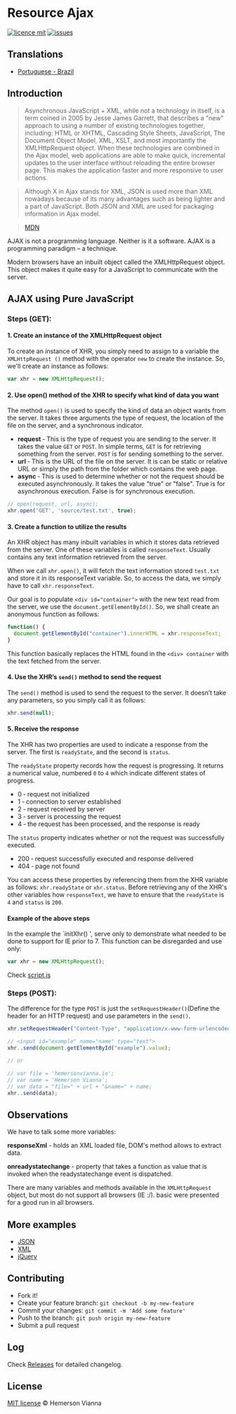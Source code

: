 # Resource Ajax

[![licence mit](https://img.shields.io/badge/license-MIT-blue.svg?style=flat-square)](http://hemersonvianna.mit-license.org/)
[![issues](https://img.shields.io/github/issues/knowledge-solutions/knowledge-ajax.svg?style=flat-square)](https://github.com/knowledge-solutions/knowledge-ajax/issues)

## Translations

* [Portuguese - Brazil](translations/pt_BR)

## Introduction

> Asynchronous JavaScript + XML, while not a technology in itself, is a term coined in 2005 by Jesse James Garrett, that describes a "new" approach to using a number of existing technologies together, including: HTML or XHTML, Cascading Style Sheets, JavaScript, The Document Object Model, XML, XSLT, and most importantly the XMLHttpRequest object.
> When these technologies are combined in the Ajax model, web applications are able to make quick, incremental updates to the user interface without reloading the entire browser page. This makes the application faster and more responsive to user actions.

> Although X in Ajax stands for XML, JSON is used more than XML nowadays because of its many advantages such as being lighter and a part of JavaScript. Both JSON and XML are used for packaging information in Ajax model.

> [MDN](https://developer.mozilla.org/en-US/docs/AJAX)


AJAX is not a programming language. Neither is it a software. AJAX is a programming paradigm – a technique.

Modern browsers have an inbuilt object called the XMLHttpRequest object. This object makes it quite easy for a JavaScript to communicate with the server.


## AJAX using Pure JavaScript

### Steps (GET):
#### 1. Create an instance of the XMLHttpRequest object


To create an instance of XHR, you simply need to assign to a variable the `XMLHttpRequest ()` method with the operator `new` to create the instance. So, we'll create an instance as follows:

```javascript
var xhr = new XMLHttpRequest();
```

#### 2. Use open() method of the XHR to specify what kind of data you want

The method `open()` is used to specify the kind of data an object wants from the server. It takes three arguments the type of request, the location of the file on the server, and a synchronous indicator.

 - **request** ‐ This is the type of request you are sending to the server. It takes the value `GET` or `POST`. In simple terms, `GET` is for retrieving something from the server. `POST` is for sending something to the server.
 - **url** ‐ This is the URL of the file on the server. It is can be static or relative URL or simply the path from the folder which contains the web page.
 - **async** ‐ This is used to determine whether or not the request should be executed asynchronously. It takes the value "true" or "false". True is for asynchronous execution. False is for synchronous execution.

```javascript
// open(request, url, async);
xhr.open('GET', 'source/test.txt', true);   
```

#### 3. Create a function to utilize the results

An XHR object has many inbuilt variables in which it stores data retrieved from the server. One of these variables is called `responseText`. Usually contains any text information retrieved from the server.

When we call `xhr.open()`, it will fetch the text information stored `test.txt` and store it in its responseText variable. So, to access the data, we simply have to call `xhr.responseText`.

Our goal is to populate `<div id="container">` with the new text read from the server, we use the `document.getElementById()`. So, we shall create an anonymous function as follows:

```javascript
function() {
  document.getElementById("container").innerHTML = xhr.responseText;
}
```

This function basically replaces the HTML found in the `<div> container` with the text fetched from the server.

#### 4. Use the XHR’s `send()` method to send the request

The `send()` method is used to send the request to the server. It doesn’t take any parameters, so you simply call it as follows:

```javascript
xhr.send(null);
```

#### 5. Receive the response

The XHR has two properties are used to indicate a response from the server. The first is `readyState`, and the second is `status`.

The `readyState` property records how the request is progressing. It returns a numerical value, numbered `0` to `4` which indicate different states of progress.

 - 0 ‐ request not initialized
 - 1 ‐ connection to server established
 - 2 ‐ request received by server
 - 3 ‐ server is processing the request
 - 4 ‐ the request has been processed, and the response is ready

The `status` property indicates whether or not the request was successfully executed.

 - 200 ‐ request successfully executed and response delivered
 - 404 ‐ page not found

You can access these properties by referencing them from the XHR variable as follows: `xhr.readyState` or `xhr.status`.
Before retrieving any of the XHR's other variables how `responseText`, we have to ensure that the `readyState` is `4` and `status` is `200`.

#### Example of the above steps
 
In the example the `initXhr() ', serve only to demonstrate what needed to be done to support for IE prior to 7. This function can be disregarded and use only:

```javascript
var xhr = new XMLHttpRequest();
```
 
Check [script.js](https://github.com/knowledge-solutions/knowledge-ajax/blob/master/source/script.js)

### Steps (POST):

The difference for the type `POST` is just the `setRequestHeader()`(Define the header for an HTTP request) and use parameters in the `send()`.

```javascript
xhr.setRequestHeader("Content-Type", "application/x-www-form-urlencoded");

// <input id="example" name="name" type="text">
xhr..send(document.getElementById("example").value); 

// or

// var file = 'hemersonvianna.io';
// var name = 'Hemerson Vianna';
// var data = "file=" + url + "&name=" + name;
xhr..send(data); 
```

## Observations

We have to talk some more variables:

**responseXml** - holds an XML loaded file, DOM's method allows to extract data.

**onreadystatechange** - property that takes a function as value that is invoked when the readystatechange event is dispatched.

There are many variables and methods available in the `XMLHttpRequest` object, but most do not support all browsers (IE :/). basic were presented for a good run in all browsers.

## More examples

 - [JSON](https://github.com/knowledge-solutions/knowledge-ajax/blob/master/source/more-examples/json/)
 - [XML](https://github.com/knowledge-solutions/knowledge-ajax/blob/master/source/more-examples/xml/)
 - [jQuery](https://github.com/knowledge-solutions/knowledge-ajax/blob/master/source/more-examples/jquery/)

## Contributing

- Fork it!
- Create your feature branch: `git checkout -b my-new-feature`
- Commit your changes: `git commit -m 'Add some feature'`
- Push to the branch: `git push origin my-new-feature`
- Submit a pull request

## Log

Check [Releases](https://github.com/knowledge-solutions/knowledge-ajax/releases) for detailed changelog.

## License

[MIT license](http://hemersonvianna.mit-license.org/) © Hemerson Vianna
